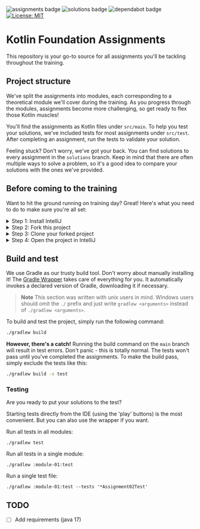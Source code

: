 ![assignments badge](https://github.com/fresh-minds/kotlin-foundation-assignments/actions/workflows/build-main.yml/badge.svg)
![solutions badge](https://github.com/fresh-minds/kotlin-foundation-assignments/actions/workflows/build-and-test-solutions.yml/badge.svg)
![dependabot badge](https://badgen.net/github/dependabot/fresh-minds/kotlin-foundation-assignments)
[![License: MIT](https://img.shields.io/badge/License-MIT-yellow.svg)](https://github.com/fresh-minds/kotlin-foundation-assignments/blob/main/LICENSE)

# Kotlin Foundation Assignments

This repository is your go-to source for all assignments you'll be tackling throughout the training.

## Project structure

We've split the assignments into modules, each corresponding to a theoretical module we'll cover during the training.
As you progress through the modules, assignments become more challenging, so get ready to flex those Kotlin muscles!

You'll find the assignments as Kotlin files under `src/main`. To help you test your solutions, we've included tests
for most assignments under `src/test`. After completing an assignment, run the tests to validate your solution.

Feeling stuck? Don't worry, we've got your back. You can find solutions to every assignment in the `solutions` branch.
Keep in mind that there are often multiple ways to solve a problem, so it's a good idea to compare your solutions
with the ones we've provided.

## Before coming to the training

Want to hit the ground running on training day? Great! Here's what you need to do to make sure you're all set:

<details>
  <summary>Step 1: Install IntelliJ</summary>

You'll need to download and install a recent version of [IntelliJ](https://www.jetbrains.com/idea/). You are free to use
another IDE, but if you run into issues the trainer might not be able to support you.

</details>

<details>
  <summary>Step 2: Fork this project</summary>

We recommend that you [Fork](https://docs.github.com/en/get-started/quickstart/fork-a-repo#forking-a-repository) this
repository. This will give you your own copy of the codebase to which you can commit your solutions.

> **Note**
> By default GitHub only forks the `main` branch. If you want local access to the `solutions` branch, make sure
> to uncheck the "Copy the `main` branch only" checkbox during the forking process.

</details>

<details>
  <summary>Step 3: Clone your forked project</summary>

[Clone](https://docs.github.com/en/get-started/quickstart/fork-a-repo#cloning-your-forked-repository) your forked
repository.

</details>

<details>
  <summary>Step 4: Open the project in IntelliJ</summary>

Open the project in IntelliJ via `file -> open`. Opening the project for the first time might take a while.

If you run into reference resolving issues try refreshing Gradle via `Gradle -> Reload All Gradle Projects`.

</details>

## Build and test

We use Gradle as our trusty build tool. Don't worry about manually installing it!
The [Gradle Wrapper](https://docs.gradle.org/current/userguide/gradle_wrapper.html) takes care of everything for you.
It automatically invokes a declared version of Gradle, downloading it if necessary.

> **Note**
> This section was written with unix users in mind. Windows users should omit the `./` prefix and just write
> `gradlew <arguments>` instead of `./gradlew <arguments>`.

To build and test the project, simply run the following command:

```bash
./gradlew build
```

**However, there's a catch!** Running the build command on the `main` branch will result in test errors. Don't panic -
this is totally normal.
The tests won't pass until you've completed the assignments. To make the build pass, simply exclude the tests like this:

```bash
./gradlew build -x test
```

### Testing

Are you ready to put your solutions to the test?

Starting tests directly from the IDE (using the 'play' buttons) is the most convenient. But you can also use the
wrapper if you want.

Run all tests in all modules:

```
./gradlew test
```

Run all tests in a single module:

```
./gradlew :module-01:test
```

Run a single test file:

```
./gradlew :module-01:test --tests '*Assignment02Test'
```

## TODO

- [ ] Add requirements (java 17)
